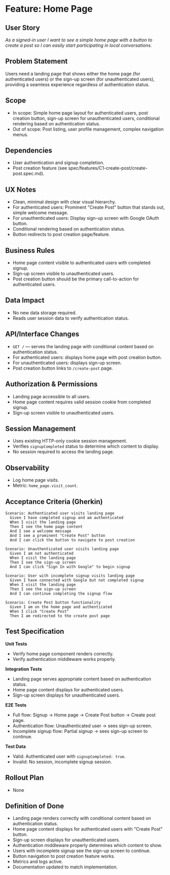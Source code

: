 # Feature: Home Page

## User Story

*As a signed-in user I want to see a simple home page with a button to create a post so I can easily start participating in local conversations.*

## Problem Statement

Users need a landing page that shows either the home page (for authenticated users) or the sign-up screen (for unauthenticated users), providing a seamless experience regardless of authentication status.

## Scope

* In scope: Simple home page layout for authenticated users, post creation button, sign-up screen for unauthenticated users, conditional rendering based on authentication status.
* Out of scope: Post listing, user profile management, complex navigation menus.

## Dependencies

* User authentication and signup completion.
* Post creation feature (see spec/features/C1-create-post/create-post.spec.md).

## UX Notes

* Clean, minimal design with clear visual hierarchy.
* For authenticated users: Prominent "Create Post" button that stands out, simple welcome message.
* For unauthenticated users: Display sign-up screen with Google OAuth button.
* Conditional rendering based on authentication status.
* Button redirects to post creation page/feature.

## Business Rules

* Home page content visible to authenticated users with completed signup.
* Sign-up screen visible to unauthenticated users.
* Post creation button should be the primary call-to-action for authenticated users.

## Data Impact

* No new data storage required.
* Reads user session data to verify authentication status.

## API/Interface Changes

* `GET /` — serves the landing page with conditional content based on authentication status.
* For authenticated users: displays home page with post creation button.
* For unauthenticated users: displays sign-up screen.
* Post creation button links to `/create-post` page.

## Authorization & Permissions

* Landing page accessible to all users.
* Home page content requires valid session cookie from completed signup.
* Sign-up screen visible to unauthenticated users.

## Session Management

* Uses existing HTTP-only cookie session management.
* Verifies `signupCompleted` status to determine which content to display.
* No session required to access the landing page.

## Observability

* Log home page visits.
* Metric: `home_page.visit_count`.

## Acceptance Criteria (Gherkin)

```gherkin
Scenario: Authenticated user visits landing page
  Given I have completed signup and am authenticated
  When I visit the landing page
  Then I see the home page content
  And I see a welcome message
  And I see a prominent "Create Post" button
  And I can click the button to navigate to post creation

Scenario: Unauthenticated user visits landing page
  Given I am not authenticated
  When I visit the landing page
  Then I see the sign-up screen
  And I can click "Sign In with Google" to begin signup

Scenario: User with incomplete signup visits landing page
  Given I have connected with Google but not completed signup
  When I visit the landing page
  Then I see the sign-up screen
  And I can continue completing the signup flow

Scenario: Create Post button functionality
  Given I am on the home page and authenticated
  When I click "Create Post"
  Then I am redirected to the create post page
```

## Test Specification

**Unit Tests**

* Verify home page component renders correctly.
* Verify authentication middleware works properly.

**Integration Tests**

* Landing page serves appropriate content based on authentication status.
* Home page content displays for authenticated users.
* Sign-up screen displays for unauthenticated users.

**E2E Tests**

* Full flow: Signup → Home page → Create Post button → Create post page.
* Authentication flow: Unauthenticated user → sees sign-up screen.
* Incomplete signup flow: Partial signup → sees sign-up screen to continue.

**Test Data**

* Valid: Authenticated user with `signupCompleted: true`.
* Invalid: No session, incomplete signup session.

## Rollout Plan

* None

## Definition of Done

* Landing page renders correctly with conditional content based on authentication status.
* Home page content displays for authenticated users with "Create Post" button.
* Sign-up screen displays for unauthenticated users.
* Authentication middleware properly determines which content to show.
* Users with incomplete signup see the sign-up screen to continue.
* Button navigation to post creation feature works.
* Metrics and logs active.
* Documentation updated to match implementation.
